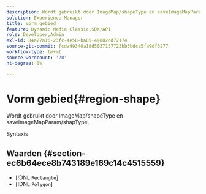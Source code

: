 ```yaml
---
description: Wordt gebruikt door ImageMap/shapeType en saveImageMapParam/shapType.
solution: Experience Manager
title: Vorm gebied
feature: Dynamic Media Classic,SDK/API
role: Developer,Admin
exl-id: 84a27a16-23fc-4e58-ba05-49882dd72174
source-git-commit: fcda99340a18d5037157723bb3bdca5fa9df3277
workflow-type: tm+mt
source-wordcount: '20'
ht-degree: 0%

---
```


# Vorm gebied{#region-shape}

Wordt gebruikt door ImageMap/shapeType en saveImageMapParam/shapType.

Syntaxis

## Waarden {#section-ec6b64ece8b743189e169c14c4515559}

* [!DNL `Rectangle`]
* [!DNL `Polygon`]

